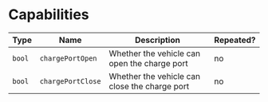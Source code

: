 # Capabilities

Type|Name|Description|Repeated?
-|-|-|-
`bool`|`chargePortOpen`|Whether the vehicle can open the charge port|no
`bool`|`chargePortClose`|Whether the vehicle can close the charge port|no